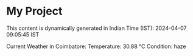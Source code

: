 # My Project

This content is dynamically generated in Indian Time (IST): 2024-04-07 09:05:45 IST


Current Weather in Coimbatore:
Temperature: 30.88 °C
Condition: haze
